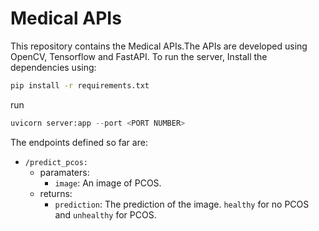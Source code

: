 # Medical APIs

This repository contains the Medical APIs.The APIs are developed using OpenCV, Tensorflow and FastAPI.
To run the server,
Install the dependencies using:
```bash
pip install -r requirements.txt
```
run 

```python
uvicorn server:app --port <PORT NUMBER>
```
 
The endpoints defined so far are:

- `/predict_pcos:`
    - paramaters:
        - `image`: An image of PCOS.
    - returns:
        - `prediction`: The prediction of the image. `healthy` for no PCOS and `unhealthy` for PCOS.